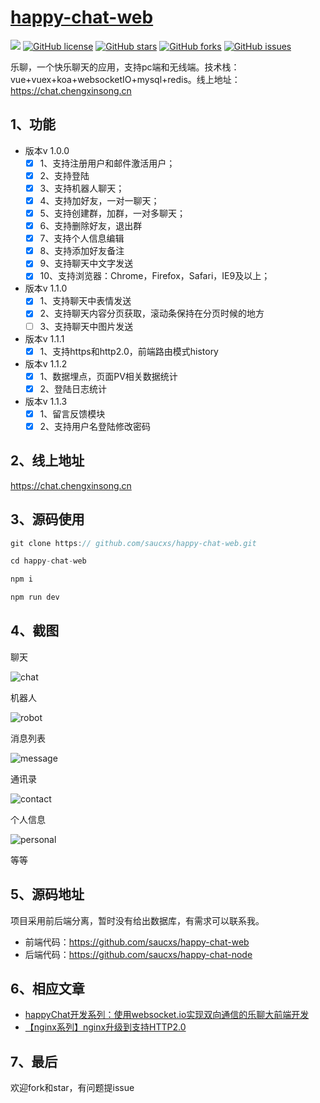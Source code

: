 # [happy-chat-web](https://github.com/saucxs/happy-chat-web)
[![](https://img.shields.io/badge/Powered%20by-saucxs%20-brightgreen.svg)](https://github.com/saucxs/happy-chat-web)
[![GitHub license](https://img.shields.io/github/license/saucxs/happy-chat-web.svg)](https://github.com/saucxs/happy-chat-web/blob/master/LICENSE)
[![GitHub stars](https://img.shields.io/github/stars/saucxs/happy-chat-web.svg)](https://github.com/saucxs/happy-chat-web/stargazers)
[![GitHub forks](https://img.shields.io/github/forks/saucxs/happy-chat-web.svg)](https://github.com/saucxs/happy-chat-web/network)
[![GitHub issues](https://img.shields.io/github/issues/saucxs/happy-chat-web.svg)](https://github.com/saucxs/happy-chat-web/issues)

乐聊，一个快乐聊天的应用，支持pc端和无线端。技术栈：vue+vuex+koa+websocketIO+mysql+redis。线上地址：https://chat.chengxinsong.cn

## 1、功能
+ 版本v 1.0.0
    - [x] 1、支持注册用户和邮件激活用户；
    - [x] 2、支持登陆
    - [x] 3、支持机器人聊天；
    - [x] 4、支持加好友，一对一聊天；
    - [x] 5、支持创建群，加群，一对多聊天；
    - [x] 6、支持删除好友，退出群
    - [x] 7、支持个人信息编辑
    - [x] 8、支持添加好友备注
    - [x] 9、支持聊天中文字发送
    - [x] 10、支持浏览器：Chrome，Firefox，Safari，IE9及以上； 

+ 版本v 1.1.0
    - [x] 1、支持聊天中表情发送
    - [x] 2、支持聊天内容分页获取，滚动条保持在分页时候的地方
    - [ ] 3、支持聊天中图片发送
    
+ 版本v 1.1.1
    - [x] 1、支持https和http2.0，前端路由模式history
    
+ 版本v 1.1.2
    - [x] 1、数据埋点，页面PV相关数据统计
    - [x] 2、登陆日志统计
    
+ 版本v 1.1.3
    - [x] 1、留言反馈模块
    - [x] 2、支持用户名登陆修改密码
    
## 2、线上地址

https://chat.chengxinsong.cn
    
## 3、源码使用
```js
git clone https:// github.com/saucxs/happy-chat-web.git

cd happy-chat-web

npm i

npm run dev 
```

## 4、截图

聊天

![chat](http://static.chengxinsong.cn/image/happychat/chat.png)


机器人

![robot](http://static.chengxinsong.cn/image/happychat/robot.png)

消息列表

![message](http://static.chengxinsong.cn/image/happychat/message.png)

通讯录

![contact](http://static.chengxinsong.cn/image/happychat/contact.png)

个人信息

![personal](http://static.chengxinsong.cn/image/happychat/personal.png)

等等

## 5、源码地址
项目采用前后端分离，暂时没有给出数据库，有需求可以联系我。
+ 前端代码：https://github.com/saucxs/happy-chat-web
+ 后端代码：https://github.com/saucxs/happy-chat-node

## 6、相应文章
+ [happyChat开发系列：使用websocket.io实现双向通信的乐聊大前端开发](http://www.chengxinsong.cn/post/40)
+ [【nginx系列】nginx升级到支持HTTP2.0](https://www.mwcxs.top/page/784.html)

## 7、最后

欢迎fork和star，有问题提issue
